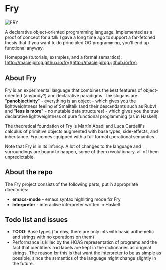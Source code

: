 Fry
===

![FRY](http://maciejpirog.github.io/fry/logo-green-450.png)

A declarative object-oriented programming language. Implemented as a proof of concept for a talk I gave a long time ago to support a far-fetched thesis that if you want to do principled OO programming, you'll end up functional anyway.

Homepage (tutorials, examples, and a formal semantics): [http://maciejpirog.github.io/fry](http://maciejpirog.github.io/fry)

About Fry
---------

Fry is an experimental language that combines the best features of object-oriented (anybody?) and declarative paradigms. The slogans are: "**panobjectivity**" - everything is an object - which gives you the lightweightness feeling of Smalltalk (and their descendants such as Ruby), and "**less is more**" - no mutable data structures! - which gives you the true declarative lightweightness of pure functional programming (as in Haskell).

The theoretical foundation of Fry is Martín Abadi and Luca Cardelli's calculus of primitive objects augmented with base types, side-effects, and inheritance. Fry comes equipped with a full formal operational semantics.

Note that Fry is in its infancy. A lot of changes to the language and surroundings are bound to happen, some of them revolutionary, all of them unpredictable.

About the repo
--------------

The Fry project consists of the following parts, put in appropriate directories:

* **emacs-mode** - emacs syntax highliting mode for Fry
* **interpreter** - interactive interpreter written in Haskell

Todo list and issues
--------------------

* **TODO**: Base types (for now, there are only ints with basic arithemetic and strings with no operations on them)
* Performance is killed by the HOAS representation of programs and the fact that identifiers and labels are kept in the dictionaries as original strings. The reason for this is that want the interpreter to be as simple as possible, since the semantics of the language might change slightly in the future.


